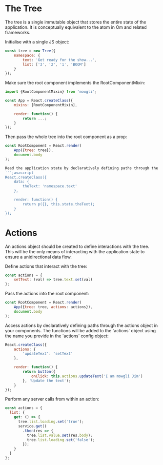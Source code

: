 
# The Tree

The tree is a single immutable object that stores the entire state of the application. It is conceptually equivalent to the atom in Om and related frameworks.

Initialise with a single JS object:
```javascript
const tree = new Tree({
	namespace: {
		text: 'Get ready for the show...',
		list: ['3', '2', '1', 'BOOM']
	}
});
```

Make sure the root component implements the RootComponentMixin:
```javascript
import {RootComponentMixin} from 'mowgli';

const App = React.createClass({
	mixins: [RootComponentMixin],

	render: function() {
		return ...;
	}
});
```

Then pass the whole tree into the root component as a prop:
```javascript
const RootComponent = React.render(
	App({tree: tree}),
	document.body
);

Read the application state by declaratively defining paths through the tree in your components. The data will be added to the component state using the name you provide in the 'data' object:
```javascript
React.createClass({
	data: {
		theText: 'namespace.text'
	},

	render: function() {
		return p({}, this.state.theText);
	}
});
```

# Actions

An actions object should be created to define interactions with the tree. This will be the only means of interacting with the application state to ensure a unidirectional data flow.

Define actions that interact with the tree:
```javascript
const actions = {
	setText: (val) => tree.text.set(val)
};
```

Pass the actions into the root component:
```javascript
const RootComponent = React.render(
	App({tree: tree, actions: actions}),
	document.body
);
```

Access actions by declaratively defining paths through the actions object in your components. The functions will be added to the 'actions' object using the name you provide in the 'actions' config object:
```javascript
React.createClass({
	actions: {
		'updateText': 'setText'
	},

	render: function() {
		return button({
			onClick: this.actions.updateText('I am mowgli Jim')
		}, 'Update the text');
	}
});
```

Perform any server calls from within an action:
```javascript
const actions = {
  list: {
    get: () => {
      tree.list.loading.set('true');
      service.get()
        .then(res => {
          tree.list.value.set(res.body);
          tree.list.loading.set('false');
        });
    }
  }
};
```
